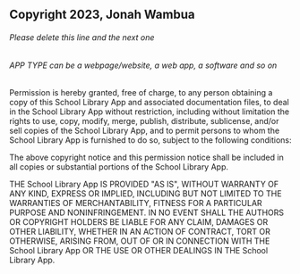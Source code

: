 ## Copyright 2023, Jonah Wambua

###### Please delete this line and the next one
###### APP TYPE can be a webpage/website, a web app, a software and so on

Permission is hereby granted, free of charge, to any person obtaining a copy of this School Library App and associated documentation files, to deal in the School Library App without restriction, including without limitation the rights to use, copy, modify, merge, publish, distribute, sublicense, and/or sell copies of the School Library App, and to permit persons to whom the School Library App is furnished to do so, subject to the following conditions:

The above copyright notice and this permission notice shall be included in all copies or substantial portions of the School Library App.

THE School Library App IS PROVIDED "AS IS", WITHOUT WARRANTY OF ANY KIND, EXPRESS OR IMPLIED, INCLUDING BUT NOT LIMITED TO THE WARRANTIES OF MERCHANTABILITY, FITNESS FOR A PARTICULAR PURPOSE AND NONINFRINGEMENT. IN NO EVENT SHALL THE AUTHORS OR COPYRIGHT HOLDERS BE LIABLE FOR ANY CLAIM, DAMAGES OR OTHER LIABILITY, WHETHER IN AN ACTION OF CONTRACT, TORT OR OTHERWISE, ARISING FROM, OUT OF OR IN CONNECTION WITH THE School Library App OR THE USE OR OTHER DEALINGS IN THE School Library App.
